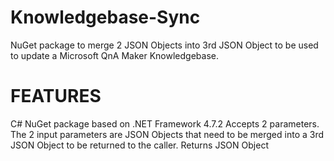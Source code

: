 # Knowledgebase-Sync
NuGet package to merge 2 JSON Objects into 3rd JSON Object to be used to update a Microsoft QnA Maker Knowledgebase.

# FEATURES
C# NuGet package based on .NET Framework 4.7.2
Accepts 2 parameters. The 2 input parameters are JSON Objects that need to be merged into a 3rd JSON Object to be returned to the caller.
Returns JSON Object 

